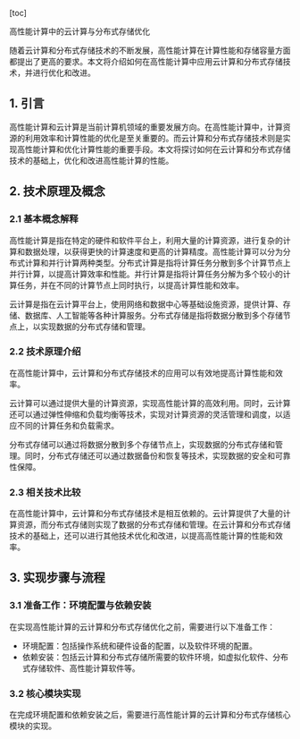 
[toc]                    
                
                
高性能计算中的云计算与分布式存储优化

随着云计算和分布式存储技术的不断发展，高性能计算在计算性能和存储容量方面都提出了更高的要求。本文将介绍如何在高性能计算中应用云计算和分布式存储技术，并进行优化和改进。

## 1. 引言

高性能计算和云计算是当前计算机领域的重要发展方向。在高性能计算中，计算资源的利用效率和计算性能的优化是至关重要的。而云计算和分布式存储技术则是实现高性能计算和优化计算性能的重要手段。本文将探讨如何在云计算和分布式存储技术的基础上，优化和改进高性能计算的性能。

## 2. 技术原理及概念

### 2.1 基本概念解释

高性能计算是指在特定的硬件和软件平台上，利用大量的计算资源，进行复杂的计算和数据处理，以获得更快的计算速度和更高的计算精度。高性能计算可以分为分布式计算和并行计算两种类型。分布式计算是指将计算任务分散到多个计算节点上并行计算，以提高计算效率和性能。并行计算是指将计算任务分解为多个较小的计算任务，并在不同的计算节点上同时执行，以提高计算性能和效率。

云计算是指在云计算平台上，使用网络和数据中心等基础设施资源，提供计算、存储、数据库、人工智能等各种计算服务。分布式存储是指将数据分散到多个存储节点上，以实现数据的分布式存储和管理。

### 2.2 技术原理介绍

在高性能计算中，云计算和分布式存储技术的应用可以有效地提高计算性能和效率。

云计算可以通过提供大量的计算资源，实现高性能计算的高效利用。同时，云计算还可以通过弹性伸缩和负载均衡等技术，实现对计算资源的灵活管理和调度，以适应不同的计算任务和负载需求。

分布式存储可以通过将数据分散到多个存储节点上，实现数据的分布式存储和管理。同时，分布式存储还可以通过数据备份和恢复等技术，实现数据的安全和可靠性保障。

### 2.3 相关技术比较

在高性能计算中，云计算和分布式存储技术是相互依赖的。云计算提供了大量的计算资源，而分布式存储则实现了数据的分布式存储和管理。在云计算和分布式存储技术的基础上，还可以进行其他技术优化和改进，以提高高性能计算的性能和效率。

## 3. 实现步骤与流程

### 3.1 准备工作：环境配置与依赖安装

在实现高性能计算的云计算和分布式存储优化之前，需要进行以下准备工作：

- 环境配置：包括操作系统和硬件设备的配置，以及软件环境的配置。
- 依赖安装：包括云计算和分布式存储所需要的软件环境，如虚拟化软件、分布式存储软件、高性能计算软件等。

### 3.2 核心模块实现

在完成环境配置和依赖安装之后，需要进行高性能计算的云计算和分布式存储核心模块的实现。

